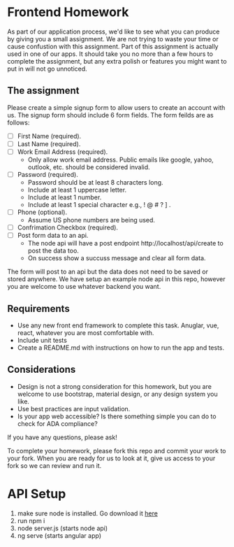 
# Frontend Homework 
As part of our application process, we'd like to see what you can produce by giving you a small assignment. We are not trying to waste your time or cause confustion with this assignment. Part of this assignment is actually used in one of our apps. It should take you no more than a few hours to complete the assignment, but any extra polish or features you might want to put in will not go unnoticed.


## The assignment

Please create a simple signup form to allow users to create an account with us. The signup form should include 6 form fields. 
The form feilds are as follows:

- [ ] First Name (required).
- [ ] Last Name (required).
- [ ] Work Email Address (required). 
    - Only allow work email address. Public emails like google, yahoo, outlook, etc. should be considered invalid. 
- [ ] Password (required). 
    - Password should be at least 8 characters long.
    - Include at least 1 uppercase letter.
    - Include at least 1 number.
    - Include at least 1 special character e.g., ! @ # ? ] .
- [ ] Phone (optional).
    - Assume US phone numbers are being used.
- [ ] Confrimation Checkbox (required).
- [ ] Post form data to an api.
    - The node api will have a post endpoint http://localhost/api/create to post the data too. 
    - On success show a succuss message and clear all form data. 
 
The form will post to an api but the data does not need to be saved or stored anywhere. We have setup an example node api in this repo, however you are welcome to use whatever backend you want. 

## Requirements
- Use any new front end framework to complete this task. Anuglar, vue, react, whatever you are most comfortable with. 
- Include unit tests
- Create a README.md with instructions on how to run the app and tests. 


## Considerations 
- Design is not a strong consideration for this homework, but you are welcome to use bootstrap, material design, or any design system you like. 
- Use best practices are input validation.
- Is your app web accessible? Is there something simple you can do to check for ADA compliance? 

If you have any questions, please ask!

To complete your homework, please fork this repo and commit your work to your fork. When you are ready for us to look at it, give us access to your fork so we can review and run it.


# API Setup
1) make sure node is installed. Go download it [here](https://nodejs.org/en/) 
2) run npm i
3) node server.js (starts node api)
4) ng serve (starts angular app)